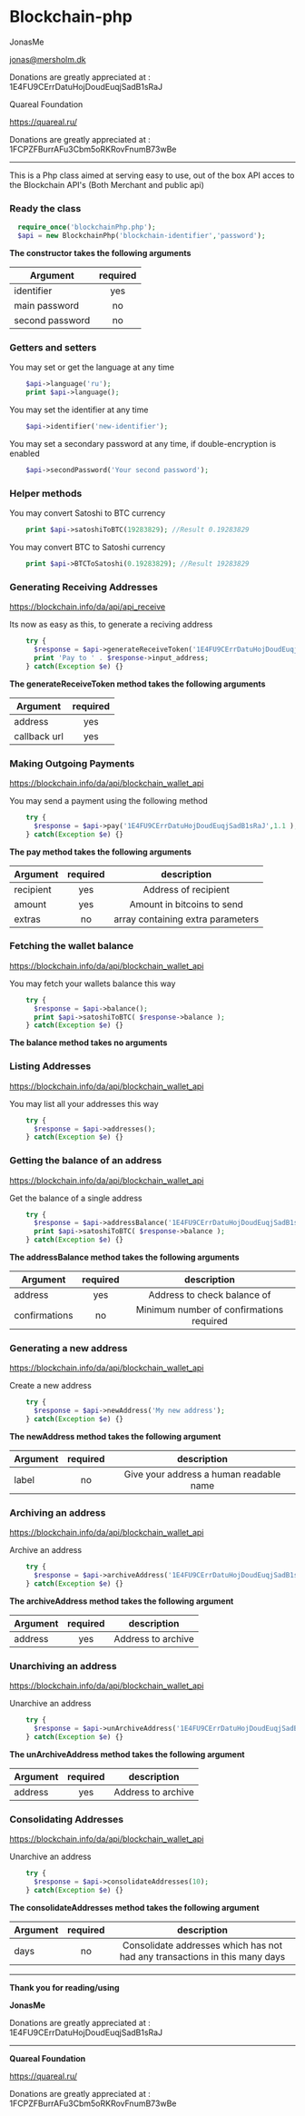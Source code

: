 Blockchain-php
==============
JonasMe

jonas@mersholm.dk

Donations are greatly appreciated at : 1E4FU9CErrDatuHojDoudEuqjSadB1sRaJ


Quareal Foundation

https://quareal.ru/

Donations are greatly appreciated at : 1FCPZFBurrAFu3Cbm5oRKRovFnumB73wBe 

---------





This is a Php class aimed at serving easy to use, out of the box API acces to the Blockchain API's (Both Merchant and public api)


### Ready the class
```php
  require_once('blockchainPhp.php');
  $api = new BlockchainPhp('blockchain-identifier','password');
```
**The constructor takes the following arguments**

| Argument        | required         |
| ------------- |:-------------:|
| identifier      | yes | 
| main password      | no      |  
| second password | no      |     





### Getters and setters
You may set or get the language at any time
```php
    $api->language('ru');
    print $api->language();
```

You may set the identifier at any time
```php
    $api->identifier('new-identifier');
```

You may set a secondary password at any time, if double-encryption is enabled
```php
    $api->secondPassword('Your second password');
```





### Helper methods
You may convert Satoshi to BTC currency
```php
    print $api->satoshiToBTC(19283829); //Result 0.19283829
```

You may convert BTC to Satoshi currency
```php
    print $api->BTCToSatoshi(0.19283829); //Result 19283829
```





### Generating Receiving Addresses
https://blockchain.info/da/api/api_receive

Its now as easy as this, to generate a reciving address
```php
    try {
      $response = $api->generateReceiveToken('1E4FU9CErrDatuHojDoudEuqjSadB1sRaJ','http://callback.url');
      print 'Pay to ' . $response->input_address;
    } catch(Exception $e) {}
```
**The generateReceiveToken method takes the following arguments**

| Argument        | required         |
| ------------- |:-------------:|
| address      | yes | 
| callback url      | yes      |  





### Making Outgoing Payments
https://blockchain.info/da/api/blockchain_wallet_api

You may send a payment using the following method
```php
    try {
      $response = $api->pay('1E4FU9CErrDatuHojDoudEuqjSadB1sRaJ',1.1 );
    } catch(Exception $e) {}
```
**The pay method takes the following arguments**

| Argument        | required         | description         |
| ------------- |:-------------:|:-------------:|
| recipient      | yes | Address of recipient |
| amount      | yes      |  Amount in bitcoins to send |
| extras      | no      |  array containing extra parameters |





### Fetching the wallet balance
https://blockchain.info/da/api/blockchain_wallet_api

You may fetch your wallets balance this way
```php
    try {
      $response = $api->balance();
      print $api->satoshiToBTC( $response->balance );
    } catch(Exception $e) {}
```
**The balance method takes no arguments**





### Listing Addresses
https://blockchain.info/da/api/blockchain_wallet_api

You may list all your addresses this way
```php
    try {
      $response = $api->addresses();
    } catch(Exception $e) {}
```





### Getting the balance of an address
https://blockchain.info/da/api/blockchain_wallet_api

Get the balance of a single address
```php
    try {
      $response = $api->addressBalance('1E4FU9CErrDatuHojDoudEuqjSadB1sRaJ');
      print $api->satoshiToBTC( $response->balance );
    } catch(Exception $e) {}
```
**The addressBalance method takes the following arguments**

| Argument        | required         | description         |
| ------------- |:-------------:|:-------------:|
| address      | yes | Address to check balance of |
| confirmations      | no      |  Minimum number of confirmations required |





### Generating a new address
https://blockchain.info/da/api/blockchain_wallet_api

Create a new address
```php
    try {
      $response = $api->newAddress('My new address');
    } catch(Exception $e) {}
```
**The newAddress method takes the following argument**

| Argument        | required         | description         |
| ------------- |:-------------:|:-------------:|
| label      | no | Give your address a human readable name |





### Archiving an address
https://blockchain.info/da/api/blockchain_wallet_api

Archive an address
```php
    try {
      $response = $api->archiveAddress('1E4FU9CErrDatuHojDoudEuqjSadB1sRaJ');
    } catch(Exception $e) {}
```
**The archiveAddress method takes the following argument**

| Argument        | required         | description         |
| ------------- |:-------------:|:-------------:|
| address      | yes | Address to archive |





### Unarchiving an address
https://blockchain.info/da/api/blockchain_wallet_api

Unarchive an address
```php
    try {
      $response = $api->unArchiveAddress('1E4FU9CErrDatuHojDoudEuqjSadB1sRaJ');
    } catch(Exception $e) {}
```
**The unArchiveAddress method takes the following argument**

| Argument        | required         | description         |
| ------------- |:-------------:|:-------------:|
| address      | yes | Address to archive |





### Consolidating Addresses
https://blockchain.info/da/api/blockchain_wallet_api

Unarchive an address
```php
    try {
      $response = $api->consolidateAddresses(10);
    } catch(Exception $e) {}
```
**The consolidateAddresses method takes the following argument**

| Argument        | required         | description         |
| ------------- |:-------------:|:-------------:|
| days      | no | Consolidate addresses which has not had any transactions in this many days |





----





**Thank you for reading/using**

**JonasMe**

Donations are greatly appreciated at : 1E4FU9CErrDatuHojDoudEuqjSadB1sRaJ

----

**Quareal Foundation**

https://quareal.ru/

Donations are greatly appreciated at : 1FCPZFBurrAFu3Cbm5oRKRovFnumB73wBe 